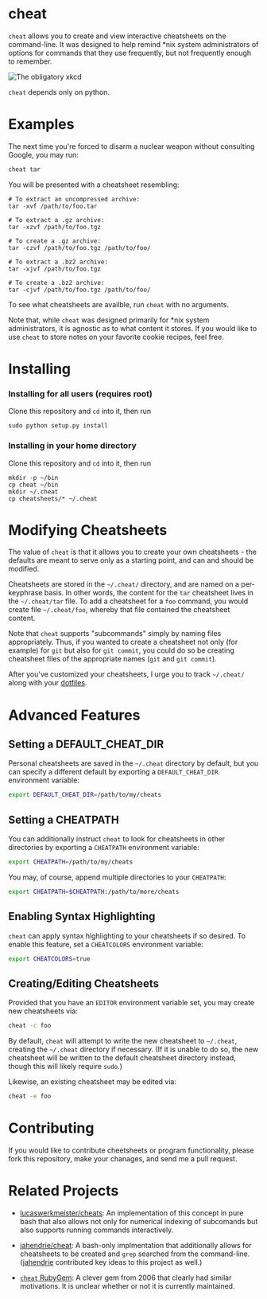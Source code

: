 cheat
=====
`cheat` allows you to create and view interactive cheatsheets on the
command-line. It was designed to help remind \*nix system administrators of
options for commands that they use frequently, but not frequently enough to
remember.

![The obligatory xkcd](http://imgs.xkcd.com/comics/tar.png 'The obligatory xkcd')

`cheat` depends only on python.


Examples
========
The next time you're forced to disarm a nuclear weapon without consulting
Google, you may run:

```sh
cheat tar
```

You will be presented with a cheatsheet resembling:

```text
# To extract an uncompressed archive: 
tar -xvf /path/to/foo.tar

# To extract a .gz archive:
tar -xzvf /path/to/foo.tgz

# To create a .gz archive:
tar -czvf /path/to/foo.tgz /path/to/foo/

# To extract a .bz2 archive:
tar -xjvf /path/to/foo.tgz

# To create a .bz2 archive:
tar -cjvf /path/to/foo.tgz /path/to/foo/
```

To see what cheatsheets are availble, run `cheat` with no arguments.

Note that, while `cheat` was designed primarily for *nix system administrators,
it is agnostic as to what content it stores. If you would like to use `cheat`
to store notes on your favorite cookie recipes, feel free.


Installing
==========

### Installing for all users (requires root)

Clone this repository and `cd` into it, then run

    sudo python setup.py install

### Installing in your home directory

Clone this repository and `cd` into it, then run

    mkdir -p ~/bin
    cp cheat ~/bin
    mkdir ~/.cheat
    cp cheatsheets/* ~/.cheat

Modifying Cheatsheets
=====================
The value of `cheat` is that it allows you to create your own cheatsheets - the
defaults are meant to serve only as a starting point, and can and should be
modified.

Cheatsheets are stored in the `~/.cheat/` directory, and are named on a
per-keyphrase basis. In other words, the content for the `tar` cheatsheet lives
in the `~/.cheat/tar` file. To add a cheatsheet for a `foo` command, you would
create file `~/.cheat/foo`, whereby that file contained the cheatsheet content.

Note that `cheat` supports "subcommands" simply by naming files appropriately.
Thus, if you wanted to create a cheatsheet not only (for example) for `git` but
also for `git commit`, you could do so be creating cheatsheet files of the
appropriate names (`git` and `git commit`).

After you've customized your cheatsheets, I urge you to track `~/.cheat/` along
with your [dotfiles][].


Advanced Features
=================

Setting a DEFAULT_CHEAT_DIR
---------------------------
Personal cheatsheets are saved in the `~/.cheat` directory by default, but you
can specify a different default by exporting a `DEFAULT_CHEAT_DIR` environment
variable:

```bash
export DEFAULT_CHEAT_DIR=/path/to/my/cheats
```

Setting a CHEATPATH
-------------------
You can additionally instruct `cheat` to look for cheatsheets in other
directories by exporting a `CHEATPATH` environment variable:

```bash
export CHEATPATH=/path/to/my/cheats
```

You may, of course, append multiple directories to your `CHEATPATH`:

```bash
export CHEATPATH=$CHEATPATH:/path/to/more/cheats
```

Enabling Syntax Highlighting
----------------------------
`cheat` can apply syntax highlighting to your cheatsheets if so desired. To
enable this feature, set a `CHEATCOLORS` environment variable:

```bash
export CHEATCOLORS=true
```

Creating/Editing Cheatsheets
----------------------------
Provided that you have an `EDITOR` environment variable set, you may create new
cheatsheets via:

```bash
cheat -c foo
```

By default, `cheat` will attempt to write the new cheatsheet to `~/.cheat`,
creating the `~/.cheat` directory if necessary. (If it is unable to do so, the
new cheatsheet will be written to the default cheatsheet directory instead,
though this will likely require `sudo`.)

Likewise, an existing cheatsheet may be edited via:

```bash
cheat -e foo
```


Contributing
============
If you would like to contribute cheetsheets or program functionality, please
fork this repository, make your chanages, and send me a pull request.

Related Projects
================

- [lucaswerkmeister/cheats][1]: An implementation of this concept in pure bash
  that also allows not only for numerical indexing of subcomands but also
  supports running commands interactively.

- [jahendrie/cheat][2]: A bash-only implmentation that additionally allows for
  cheatsheets to be created and `grep` searched from the command-line.
  ([jahendrie][] contributed key ideas to this project as well.)

- [`cheat` RubyGem][3]: A clever gem from 2006 that clearly had similar
  motivations. It is unclear whether or not it is currently maintained.


[dotfiles]:  http://dotfiles.github.io/
[jahendrie]: https://github.com/jahendrie
[1]:         https://github.com/lucaswerkmeister/cheats   
[2]:         https://github.com/jahendrie/cheat
[3]:         http://errtheblog.com/posts/21-cheat
